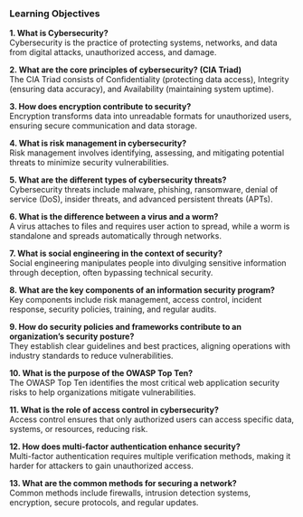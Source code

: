 ### **Learning Objectives**

**1. What is Cybersecurity?**  
Cybersecurity is the practice of protecting systems, networks, and data from digital attacks, unauthorized access, and damage.

**2. What are the core principles of cybersecurity? (CIA Triad)**  
The CIA Triad consists of Confidentiality (protecting data access), Integrity (ensuring data accuracy), and Availability (maintaining system uptime).

**3. How does encryption contribute to security?**  
Encryption transforms data into unreadable formats for unauthorized users, ensuring secure communication and data storage.

**4. What is risk management in cybersecurity?**  
Risk management involves identifying, assessing, and mitigating potential threats to minimize security vulnerabilities.

**5. What are the different types of cybersecurity threats?**  
Cybersecurity threats include malware, phishing, ransomware, denial of service (DoS), insider threats, and advanced persistent threats (APTs).

**6. What is the difference between a virus and a worm?**  
A virus attaches to files and requires user action to spread, while a worm is standalone and spreads automatically through networks.

**7. What is social engineering in the context of security?**  
Social engineering manipulates people into divulging sensitive information through deception, often bypassing technical security.

**8. What are the key components of an information security program?**  
Key components include risk management, access control, incident response, security policies, training, and regular audits.

**9. How do security policies and frameworks contribute to an organization’s security posture?**  
They establish clear guidelines and best practices, aligning operations with industry standards to reduce vulnerabilities.

**10. What is the purpose of the OWASP Top Ten?**  
The OWASP Top Ten identifies the most critical web application security risks to help organizations mitigate vulnerabilities.

**11. What is the role of access control in cybersecurity?**  
Access control ensures that only authorized users can access specific data, systems, or resources, reducing risk.

**12. How does multi-factor authentication enhance security?**  
Multi-factor authentication requires multiple verification methods, making it harder for attackers to gain unauthorized access.

**13. What are the common methods for securing a network?**  
Common methods include firewalls, intrusion detection systems, encryption, secure protocols, and regular updates.

